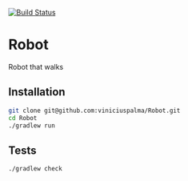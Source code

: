 [![Build Status](https://travis-ci.org/viniciuspalma/Robot.svg?branch=master)](https://travis-ci.org/viniciuspalma/Robot)

# Robot
Robot that walks

## Installation

```bash
git clone git@github.com:viniciuspalma/Robot.git
cd Robot
./gradlew run
```

## Tests

```bash
./gradlew check
```

